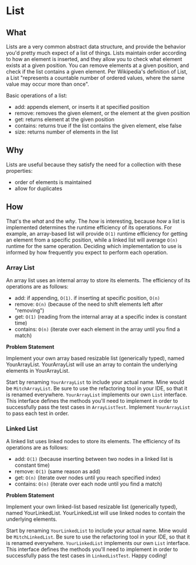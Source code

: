 # List

## What
Lists are a very common abstract data structure, and provide the behavior you'd pretty much expect of a list of things. 
Lists maintain order according to how an element is inserted, and they allow you to check what element exists at a given 
position. You can remove elements at a given position, and check if the list contains a given element. Per Wikipedia's 
definition of List, a List "represents a countable number of ordered values, where the same value may occur more than once". 

Basic operations of a list:
- add: appends element, or inserts it at specified position
- remove: removes the given element, or the element at the given position
- get: returns element at the given position
- contains: returns true if the list contains the given element, else false
- size: returns number of elements in the list

## Why
Lists are useful because they satisfy the need for a collection with these properties:
- order of elements is maintained
- allow for duplicates

## How
That's the _what_ and the _why_. The _how_ is interesting, because _how_ a list is implemented determines the runtime 
efficiency of its operations. For example, an array-based list will provide `O(1)` runtime efficiency for
getting an element from a specific position, while a linked list will average `O(n)` runtime for the same operation. 
Deciding which implementation to use is informed by how frequently you expect to perform each operation.

### Array List
An array list uses an internal array to store its elements. The efficiency of its operations are as follows:
- add: if appending, `O(1)`. if inserting at specific position, `O(n)`
- remove: `O(n)` (because of the need to shift elements left after "removing")
- get: `O(1)` (reading from the internal array at a specific index is constant time)
- contains: `O(n)` (iterate over each element in the array until you find a match)

**Problem Statement** 

Implement your own array based resizable list (generically typed), named YourArrayList. 
YourArrayList will use an array to contain the underlying elements in YourArrayList.

Start by renaming `YourArrayList` to include your actual name. Mine would be `MitchArrayList`. 
Be sure to use the refactoring tool in your IDE, so that it is renamed everywhere.
`YourArrayList` implements our own `List` interface. This interface defines the methods you'll need to 
implement in order to successfully pass the test cases in `ArrayListTest`. Implement `YourArrayList`
to pass each test in order.

### Linked List
A linked list uses linked nodes to store its elements. The efficiency of its operations are as follows:
- add: `O(1)` (because inserting between two nodes in a linked list is constant time)
- remove: `O(1)` (same reason as add)
- get: `O(n)` (iterate over nodes until you reach specified index)
- contains: `O(n)` (iterate over each node until you find a match)

**Problem Statement** 

Implement your own linked-list based resizable list (generically typed), named YourLinkedList. 
YourLinkedList will use linked nodes to contain the underlying elements.

Start by renaming `YourLinkedList` to include your actual name. Mine would be `MitchLinkedList`. 
Be sure to use the refactoring tool in your IDE, so that it is renamed everywhere.
`YourLinkedList` implements our own `List` interface. This interface defines the methods you'll need to 
implement in order to successfully pass the test cases in `LinkedListTest`. Happy coding!